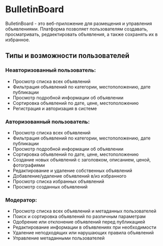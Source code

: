 # BulletinBoard 

BulletinBoard - это веб-приложение для размещения и управления объявлениями. Платформа позволяет пользователям создавать, просматривать, редаектировать объявления, а также сохранять их в избранное.
## Типы и возможности пользователей

### Неавторизованный пользователь:
- Просмотр списка всех объявлений
- Фильтрация объявлений по категории, местоположению, дате публикации
- Просмотр подробной информации об объявлении
- Сортировка объявлений по дате, цене, местоположению
- Регистрация и авторизация в системе

### Авторизованный пользователь:
- Просмотр списка всех объявлений
- Фильтрация объявлений по категории, местоположению, дате публикации
- Просмотр подробной информации об объявлении
- Сортировка объявлений по дате, цене, местоположению
- Создание новых объявлений с заголовком, описанием, ценой, фотографиями
- Редактирование и удаление собственных объявлений
- Добавление/удаление объявлений в/из избранного
- Просмотр списка избранных объявлений
- Просмотр созданных объявлений

### Модератор:
- Просмотр списка всех объявлений и метаданных пользователей
- Поиск и сортировка объявлений по различным параметрам
- Одобрение или отклонение объявлений перед публикацией
- Редактирование информации в объявлениях при необходимости
- Удаление неподходящих или нарушающих правила объявлений
- Управление метаданными пользователей